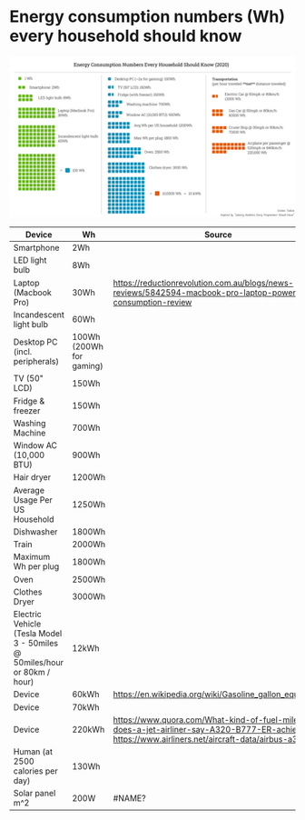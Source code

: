 # Energy consumption numbers (Wh) every household should know

![Wh numbers to know](https://raw.githubusercontent.com/ktsakas/common_wh_numbers/main/wh_consumption_poster.png)

|Device                          |Wh                      |Source                                                                                                                                             |
|--------------------------------|------------------------|---------------------------------------------------------------------------------------------------------------------------------------------------|
|Smartphone                      |2Wh                     |                                                                                                                                                   |
|LED light bulb                  |8Wh                     |                                                                                                                                                   |
|Laptop (Macbook Pro)            |30Wh                    |https://reductionrevolution.com.au/blogs/news-reviews/5842594-macbook-pro-laptop-power-consumption-review                                          |
|Incandescent light bulb         |60Wh                    |                                                                                                                                                   |
|Desktop PC (incl. peripherals)  |100Wh (200Wh for gaming)|                                                                                                                                                   |
|TV (50" LCD)                    |150Wh                   |                                                                                                                                                   |
|Fridge & freezer                |150Wh                   |                                                                                                                                                   |
|Washing Machine                 |700Wh                   |                                                                                                                                                   |
|Window AC (10,000 BTU)          |900Wh                   |                                                                                                                                                   |
|Hair dryer                      |1200Wh                  |                                                                                                                                                   |
|Average Usage Per US Household  |1250Wh                  |                                                                                                                                                   |
|Dishwasher                      |1800Wh                  |                                                                                                                                                   |
|Train                           |2000Wh                  |                                                                                                                                                   |
|Maximum Wh per plug             |1800Wh                  |                                                                                                                                                   |
|Oven                            |2500Wh                  |                                                                                                                                                   |
|Clothes Dryer                   |3000Wh                  |                                                                                                                                                   |
|Electric Vehicle (Tesla Model 3 - 50miles @ 50miles/hour or 80km / hour) |12kWh                   |                                                                                                                                                   |
|Device                          |60kWh                   |https://en.wikipedia.org/wiki/Gasoline_gallon_equivalent                                                                                           |
|Device                          |70kWh                   |                                                                                                                                                   |
|Device                          |220kWh                  |https://www.quora.com/What-kind-of-fuel-mileage-does-a-jet-airliner-say-A320-B777-ER-achieve https://www.airliners.net/aircraft-data/airbus-a320/23|
|Human (at 2500 calories per day)|130Wh                   |                                                                                                                                                   |
|Solar panel m^2                 |200W                    |#NAME?                                                                                                                                             |
